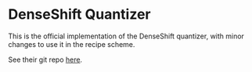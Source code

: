 # DenseShift Quantizer
This is the official implementation of the DenseShift quantizer, with minor changes to use it in the recipe scheme.

See their git repo [here](https://github.com/xinlinli170/noah-research/tree/master/S3-Training).
